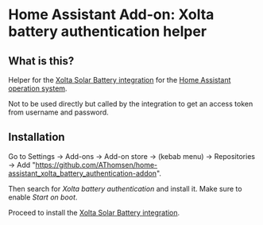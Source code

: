 # Home Assistant Add-on: Xolta battery authentication helper

## What is this?

Helper for the [Xolta Solar Battery integration](https://github.com/AThomsen/home-assistant_xolta_battery) for the [Home Assistant operation system](https://www.home-assistant.io/).

Not to be used directly but called by the integration to get an access token from username and password.

## Installation

Go to Settings -> Add-ons -> Add-on store -> (kebab menu) -> Repositories -> Add "https://github.com/AThomsen/home-assistant_xolta_battery_authentication-addon".

Then search for *Xolta battery authentication*  and install it. Make sure to enable *Start on boot*.

Proceed to install the [Xolta Solar Battery integration](https://github.com/AThomsen/home-assistant_xolta_battery).

